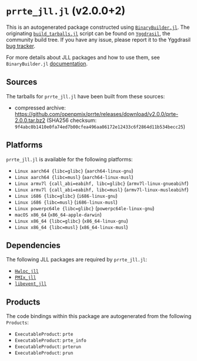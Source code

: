 # `prrte_jll.jl` (v2.0.0+2)

This is an autogenerated package constructed using [`BinaryBuilder.jl`](https://github.com/JuliaPackaging/BinaryBuilder.jl). The originating [`build_tarballs.jl`](https://github.com/JuliaPackaging/Yggdrasil/blob/5379e78d9f3f0fc49b1fa4db65b2b8e1ad0cfea6/P/prrte/build_tarballs.jl) script can be found on [`Yggdrasil`](https://github.com/JuliaPackaging/Yggdrasil/), the community build tree.  If you have any issue, please report it to the Yggdrasil [bug tracker](https://github.com/JuliaPackaging/Yggdrasil/issues).

For more details about JLL packages and how to use them, see `BinaryBuilder.jl` [documentation](https://juliapackaging.github.io/BinaryBuilder.jl/dev/jll/).

## Sources

The tarballs for `prrte_jll.jl` have been built from these sources:

* compressed archive: https://github.com/openpmix/prrte/releases/download/v2.0.0/prte-2.0.0.tar.bz2 (SHA256 checksum: `9f4abc0b1410e0fa74ed7b00cfea496aa06172e12433c6f2864d11b534becc25`)

## Platforms

`prrte_jll.jl` is available for the following platforms:

* `Linux aarch64 {libc=glibc}` (`aarch64-linux-gnu`)
* `Linux aarch64 {libc=musl}` (`aarch64-linux-musl`)
* `Linux armv7l {call_abi=eabihf, libc=glibc}` (`armv7l-linux-gnueabihf`)
* `Linux armv7l {call_abi=eabihf, libc=musl}` (`armv7l-linux-musleabihf`)
* `Linux i686 {libc=glibc}` (`i686-linux-gnu`)
* `Linux i686 {libc=musl}` (`i686-linux-musl`)
* `Linux powerpc64le {libc=glibc}` (`powerpc64le-linux-gnu`)
* `macOS x86_64` (`x86_64-apple-darwin`)
* `Linux x86_64 {libc=glibc}` (`x86_64-linux-gnu`)
* `Linux x86_64 {libc=musl}` (`x86_64-linux-musl`)

## Dependencies

The following JLL packages are required by `prrte_jll.jl`:

* [`Hwloc_jll`](https://github.com/JuliaBinaryWrappers/Hwloc_jll.jl)
* [`PMIx_jll`](https://github.com/JuliaBinaryWrappers/PMIx_jll.jl)
* [`libevent_jll`](https://github.com/JuliaBinaryWrappers/libevent_jll.jl)

## Products

The code bindings within this package are autogenerated from the following `Products`:

* `ExecutableProduct`: `prte`
* `ExecutableProduct`: `prte_info`
* `ExecutableProduct`: `prterun`
* `ExecutableProduct`: `prun`
